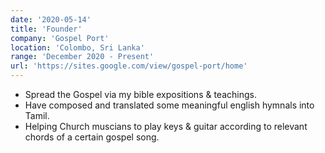 ```yaml
---
date: '2020-05-14'
title: 'Founder'
company: 'Gospel Port'
location: 'Colombo, Sri Lanka'
range: 'December 2020 - Present'
url: 'https://sites.google.com/view/gospel-port/home'
---
```


- Spread the Gospel via my bible expositions & teachings.
- Have composed and translated some meaningful english hymnals into Tamil.
- Helping Church muscians to play keys & guitar according to relevant chords of a certain gospel song.
